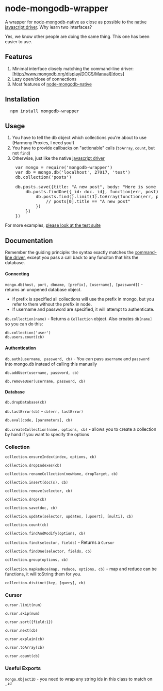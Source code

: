 [node-mongodb-native]: https://github.com/christkv/node-mongodb-native     
[javascript driver]: http://www.mongodb.org/display/DOCS/Manual
[docs]: http://www.mongodb.org/display/DOCS/Manual

# node-mongodb-wrapper

A wrapper for [node-mongodb-native][node-mongodb-native] as close as possible to the [native javascript driver][javascript driver]. Why learn two interfaces?

Yes, we know other people are doing the same thing. This one has been easier to use. 

## Features

1. Minimal interface closely matching the command-line driver: [http://www.mongodb.org/display/DOCS/Manual][docs]
2. Lazy open/close of connections
3. Most features of [node-mongodb-native][node-mongodb-native]

## Installation

<pre>
  npm install mongodb-wrapper
</pre>

## Usage

1. You have to tell the db object which collections you're about to use (Harmony Proxies, I need you!)
2. You have to provide callbacks on "actionable" calls (`toArray`, `count`, but not `find`)
3. Otherwise, just like the native [javascript driver][javascript driver]

<pre>
	var mongo = require('mongodb-wrapper')
	var db = mongo.db('localhost', 27017, 'test')
	db.collection('posts')
	
	db.posts.save({title: "A new post", body: "Here is some text"}, function(err, post) {
		db.posts.findOne({_id: doc._id}, function(err, post) {
			db.posts.find().limit(1).toArray(function(err, posts) {
				// posts[0].title == "A new post"
			})
		})
	})      
</pre>

For more examples, [please look at the test suite](https://github.com/idottv/node-mongodb-wrapper/blob/master/lib/mongodb-wrapper.js)

## Documentation

Remember the guiding principle: the syntax exactly matches the [command-line driver][docs], except you pass a call back to any funciton that hits the database. 

#### Connecting

`mongo.db(host, port, dbname, [prefix], [username], [password])` - returns an unopened database object. 
* If prefix is specified all collections will use the prefix in mongo, but you refer to them without the prefix in node. 
* If username and password are specified, it will attempt to authenticate. 

`db.collection(name)` - Returns a `Collection` object. Also creates `db[name]` so you can do this:
    
    db.collection('user')
    db.users.count(cb)


#### Authentication

`db.auth(username, password, cb)` - You can pass `username` and `password` into mongo.db instead of calling this manually

`db.addUser(username, password, cb)`

`db.removeUser(username, password, cb)`

#### Database 

`db.dropDatabase(cb)`

`db.lastError(cb)` - `cb(err, lastError)`

`db.eval(code, [parameters], cb)`

`db.createCollection(name, options, cb)` - allows you to create a collection by hand if you want to specify the options

### Collection

`collection.ensureIndex(index, options, cb)`

`collection.dropIndexes(cb)`

`collection.renameCollection(newName, dropTarget, cb)`

`collection.insert(doc(s), cb)`

`collection.remove(selector, cb)`

`collection.drop(cb)`

`collection.save(doc, cb)`

`collection.update(selector, updates, [upsert], [multi], cb)`

`collection.count(cb)`

`collection.findAndModify(options, cb)`

`collection.find(selector, fields)` - Returns a `Cursor`

`collection.findOne(selector, fields, cb)`

`collection.group(options, cb)`

`collection.mapReduce(map, reduce, options, cb)` - map and reduce can be functions, it will toString them for you. 

`collection.distinct(key, [query], cb)`

### Cursor

`cursor.limit(num)` 

`cursor.skip(num)`

`cursor.sort({field:1})`

`cursor.next(cb)`

`cursor.explain(cb)`

`cursor.toArray(cb)`

`cursor.count(cb)`

### Useful Exports

`mongo.ObjectID` - you need to wrap any string ids in this class to match on `_id`

